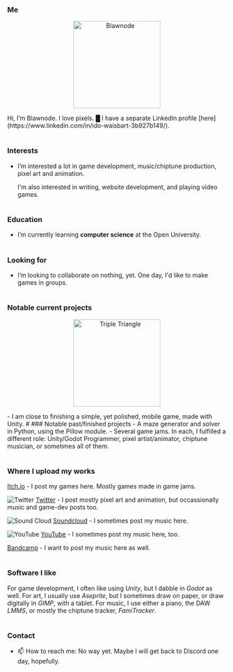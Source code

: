 <!--Possible TO-DO: Put links on all badges.-->

### Me
<p align="center"><img alt="Blawnode" src="https://github.com/blawnode/image1/blob/main/Blawnode%20Logo%20(MAX).png" height="200"></p>
Hi, I’m Blawnode. I love pixels. █
I have a separate LinkedIn profile [here](https://www.linkedin.com/in/ido-waisbart-3b927b149/).

#
### Interests
- I’m interested a lot in game development, music/chiptune production, pixel art and animation.
  
  I'm also interested in writing, website development, and playing video games.

#
### Education
- I’m currently learning **computer science** at the Open University.

#
### Looking for
- I’m looking to collaborate on nothing, yet. One day, I'd like to make games in groups.

#
### Notable current projects
<p align="center"><img alt="Triple Triangle" src="https://github.com/blawnode/image1/blob/main/ItchLogo.png" height="200"></p>
- I am close to finishing a simple, yet polished, mobile game, made with Unity.
#
### Notable past/finished projects
- A maze generator and solver in Python, using the Pillow module.
- Several game jams. In each, I fulfilled a different role: Unity/Godot Programmer, pixel artist/animator, chiptune musician, or sometimes all of them.

#
### Where I upload my works
[Itch.io](https://blawnode.itch.io/) - I post my games here. Mostly games made in game jams.

![Twitter](https://img.shields.io/badge/<Blawnode>-%231DA1F2.svg?style=for-the-badge&logo=Twitter&logoColor=white)
[Twitter](https://twitter.com/blawnode) - I post mostly pixel art and animation, but occassionally music and game-dev posts too.

![Sound Cloud](https://img.shields.io/badge/sound%20cloud-FF5500?style=for-the-badge&logo=soundcloud&logoColor=white)
[Soundcloud](https://soundcloud.com/user-987269267) - I sometimes post my music here.

![YouTube](https://img.shields.io/badge/<YouTube>-%23FF0000.svg?style=for-the-badge&logo=YouTube&logoColor=white)
[YouTube](https://www.youtube.com/channel/UCldotnKAENFMJRmH9esOqxA) - I sometimes post my music here, too.

[Bandcamp](https://blawnode.bandcamp.com/) - I want to post my music here as well.

#
### Software I like
For game development, I often like using _Unity_, but I dabble in _Godot_ as well.
For art, I usually use _Aseprite_, but I sometimes draw on paper, or draw digitally in _GIMP_, with a tablet.
For music, I use either a piano, the DAW _LMMS_, or mostly the chiptune tracker, _FamiTracker_.

#
### Contact
- 📫 How to reach me: No way yet. Maybe I will get back to Discord one day, hopefully.

<!---
blawnode/blawnode is a ✨ special ✨ repository because its `README.md` (this file) appears on your GitHub profile.
You can click the Preview link to take a look at your changes.
--->
